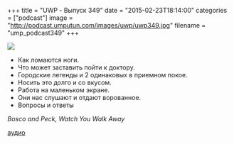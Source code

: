 +++
title = "UWP - Выпуск 349"
date = "2015-02-23T18:14:00"
categories = ["podcast"]
image = "http://podcast.umputun.com/images/uwp/uwp349.jpg"
filename = "ump_podcast349"
+++

![](https://podcast.umputun.com/images/uwp/uwp349.jpg)

- Как ломаются ноги.
- Что может заставить пойти к доктору.
- Городские легенды и 2 одинаковых в приемном покое.
- Носить это долго и со вкусом.
- Работа на маленьком экране.
- Они нас слушают и отдaют ворованное.
- Вопросы и ответы

_Bosco and Peck, Watch You Walk Away_

[аудио](https://podcast.umputun.com/media/ump_podcast349.mp3)
<audio src="https://podcast.umputun.com/media/ump_podcast349.mp3" preload="none"></audio>